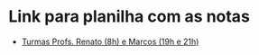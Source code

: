# Link para planilha com as notas   

 - [Turmas Profs. Renato (8h) e Marcos (19h e 21h)](https://docs.google.com/spreadsheets/d/e/2PACX-1vQHgizDGo07fdnfTRqcuslNb-ENbta9bJSXk85TWMBxP7OMTZVbBDCvoscJF32mosqIkI_lqZBAhwzV/pubhtml)
